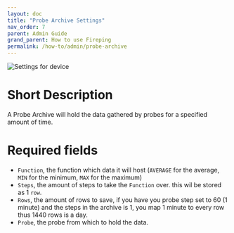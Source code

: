```yaml
---
layout: doc
title: "Probe Archive Settings"
nav_order: 7
parent: Admin Guide
grand_parent: How to use Fireping
permalink: /how-to/admin/probe-archive
---
```


![Settings for device](/fireping/assets/img/probe_archive_settings.png)

# Short Description
A Probe Archive will hold the data gathered by probes for a specified amount of time.

# Required fields
- `Function`, the function which data it will host (`AVERAGE` for the average, `MIN` for the minimum, `MAX` for the maximum)
- `Steps`, the amount of steps to take the `Function` over. this wil be stored as 1 `row`.
- `Rows`, the amount of rows to save, if you have you probe step set to 60 (1 minute) and the steps in the archive is 1, you map 1 minute to every row thus 1440 rows is a day.
- `Probe`, the probe from which to hold the data.